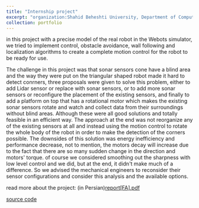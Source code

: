```yaml
---
title: "Internship project"
excerpt: "organization:Shahid Beheshti University, Department of Computer Science and Engineering, Robotics Laboratory<br/>summer 2021<br/>SBU omni-directional control<br/>"
collection: portfolio
---
```


in this project with a precise model of the real robot in the Webots simulator, we tried to implement control, obstacle avoidance, wall following and localization algorithms to create a complete motion control for the robot to be ready for use.

The challenge in this project was that sonar sensors cone have a blind area and the way they were put on the triangular shaped robot made it hard to detect conrners, three proposals were given to solve this problem, either to add Lidar sensor or replace with sonar sensors, or to add more sonar sensors or reconfigure the placement of the existing sensors, and finally to add a platform on top that has a rotational motor which makes the existing sonar sensors rotate and watch and collect data from their surroundings without blind areas. Although these were all good solutions and totally feasible in an efficient way. The approach at the end was not reorganize any of the existing sensors at all and instead using the motion control to rotate the whole body of the robot in order to make the detection of the corners possible. The downsides of this solution was energy inefficiency and performance decrease, not to mention, the motors decay will increase due to the fact that there are so many sudden change in the direction and motors' torque. of course we considered smoothing out the sharpness with low level control and we did, but at the end, it didn't make much of a difference. So we advised the mechanical engineers to reconsider their sensor configurations and consider this analysis and the available options.

read more about the project: (in Persian)[report[FA].pdf](https://raw.githubusercontent.com/ph504/ph504.github.io/master/files/internship-1400-08-03.pdf)

[source code](https://github.com/ph504/ABB_handwriter)